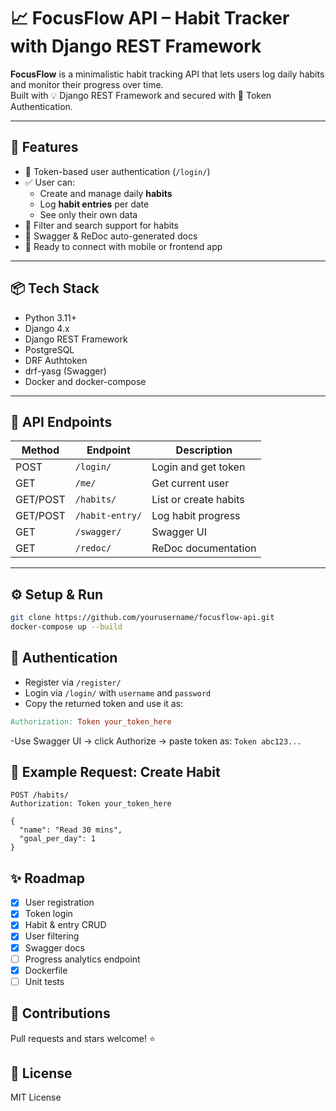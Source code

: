 # 📈 FocusFlow API – Habit Tracker with Django REST Framework

**FocusFlow** is a minimalistic habit tracking API that lets users log daily habits and monitor their progress over time.  
Built with 💡 Django REST Framework and secured with 🔐 Token Authentication.

---

## 🚀 Features

- 🔐 Token-based user authentication (`/login/`)
- ✅ User can:
  - Create and manage daily **habits**
  - Log **habit entries** per date
  - See only their own data
- 🔎 Filter and search support for habits
- 🔧 Swagger & ReDoc auto-generated docs
- 🔁 Ready to connect with mobile or frontend app

---

## 📦 Tech Stack

- Python 3.11+
- Django 4.x
- Django REST Framework
- PostgreSQL
- DRF Authtoken
- drf-yasg (Swagger)
- Docker and docker-compose

---

## 📂 API Endpoints

| Method   | Endpoint        | Description           |
| -------- | --------------- | --------------------- |
| POST     | `/login/`       | Login and get token   |
| GET      | `/me/`          | Get current user      |
| GET/POST | `/habits/`      | List or create habits |
| GET/POST | `/habit-entry/` | Log habit progress    |
| GET      | `/swagger/`     | Swagger UI            |
| GET      | `/redoc/`       | ReDoc documentation   |

---

## ⚙️ Setup & Run

```bash
git clone https://github.com/yourusername/focusflow-api.git
docker-compose up --build
```

## 🔐 Authentication

- Register via `/register/`
- Login via `/login/` with `username` and `password`
- Copy the returned token and use it as:

```makefile
Authorization: Token your_token_here
```

-Use Swagger UI → click Authorize → paste token as:
`Token abc123...`

## 📌 Example Request: Create Habit

```http
POST /habits/
Authorization: Token your_token_here

{
  "name": "Read 30 mins",
  "goal_per_day": 1
}
```

## ✨ Roadmap

- [x] User registration
- [x] Token login
- [x] Habit & entry CRUD
- [x] User filtering
- [x] Swagger docs
- [ ] Progress analytics endpoint
- [x] Dockerfile
- [ ] Unit tests

## 🤝 Contributions

Pull requests and stars welcome! ⭐

## 📜 License

MIT License
